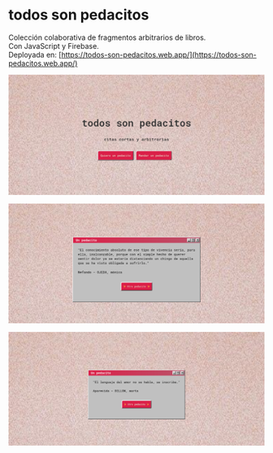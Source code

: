 # todos son pedacitos

Colección colaborativa de fragmentos arbitrarios de libros.\
Con JavaScript y Firebase.\
Deployada en: [https://todos-son-pedacitos.web.app/](https://todos-son-pedacitos.web.app/)


![](https://raw.githubusercontent.com/mareadelmar/todos-son-pedacitos/master/public/images/Todos-son-pedacitos.png)

![](https://raw.githubusercontent.com/mareadelmar/todos-son-pedacitos/master/public/images/Todos-son-pedacitos2.png)

![](https://raw.githubusercontent.com/mareadelmar/todos-son-pedacitos/master/public/images/Todos-son-pedacitos4.png)
